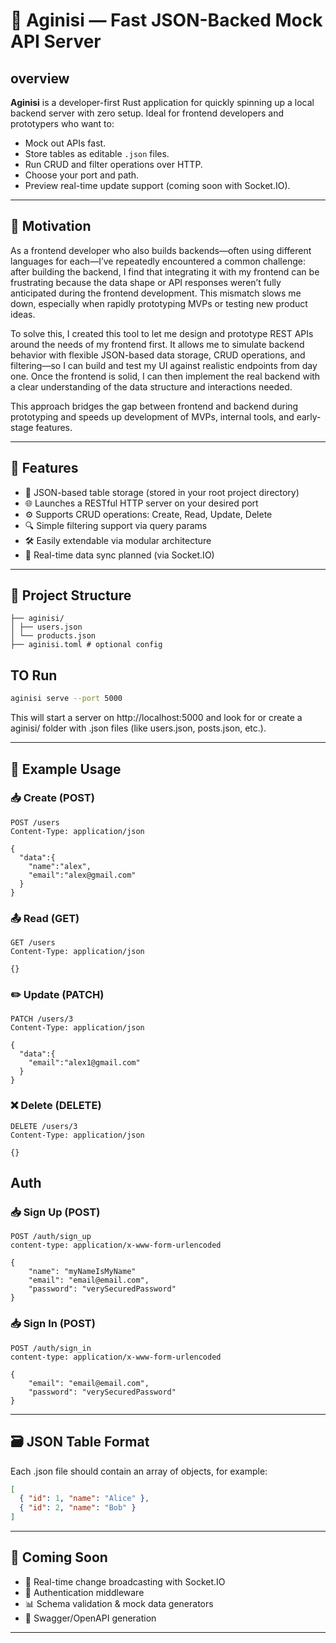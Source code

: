 # 🔧 Aginisi — Fast JSON-Backed Mock API Server

## overview
**Aginisi** is a developer-first Rust application for quickly spinning up a local backend server with zero setup. Ideal for frontend developers and prototypers who want to:
- Mock out APIs fast.
- Store tables as editable `.json` files.
- Run CRUD and filter operations over HTTP.
- Choose your port and path.
- Preview real-time update support (coming soon with Socket.IO).

---

## 🔧 Motivation
As a frontend developer who also builds backends—often using different languages for each—I’ve repeatedly encountered a common challenge: after building the backend, I find that integrating it with my frontend can be frustrating because the data shape or API responses weren’t fully anticipated during the frontend development. This mismatch slows me down, especially when rapidly prototyping MVPs or testing new product ideas.

To solve this, I created this tool to let me design and prototype REST APIs around the needs of my frontend first. It allows me to simulate backend behavior with flexible JSON-based data storage, CRUD operations, and filtering—so I can build and test my UI against realistic endpoints from day one. Once the frontend is solid, I can then implement the real backend with a clear understanding of the data structure and interactions needed.

This approach bridges the gap between frontend and backend during prototyping and speeds up development of MVPs, internal tools, and early-stage features.

---

## 🚀 Features

- 🧾 JSON-based table storage (stored in your root project directory)
- 🌐 Launches a RESTful HTTP server on your desired port
- ⚙️ Supports CRUD operations: Create, Read, Update, Delete
- 🔍 Simple filtering support via query params
- 🛠️ Easily extendable via modular architecture
- 🔌 Real-time data sync planned (via Socket.IO)

---

## 📂 Project Structure

```
├── aginisi/
│ ├── users.json
│ └── products.json
├── aginisi.toml # optional config
```

## TO Run

```bash
aginisi serve --port 5000
```
This will start a server on http://localhost:5000 and look for or create a aginisi/ folder with .json files (like users.json, posts.json, etc.).

---

## 🧪 Example Usage

### 📥 Create (POST)

```http
POST /users
Content-Type: application/json

{
  "data":{
    "name":"alex",
    "email":"alex@gmail.com"
  }
}
```

### 📤 Read (GET)
```http
GET /users
Content-Type: application/json

{}
```
### ✏️ Update (PATCH)
```http
PATCH /users/3
Content-Type: application/json

{
  "data":{
    "email":"alex1@gmail.com"
  }
}
```
### ❌ Delete (DELETE)
```http
DELETE /users/3
Content-Type: application/json

{}
```

## Auth

### 📥 Sign Up (POST)

```http
POST /auth/sign_up
content-type: application/x-www-form-urlencoded

{
    "name": "myNameIsMyName"
    "email": "email@email.com",
    "password": "verySecuredPassword"
}
```

### 📥 Sign In (POST)

```http
POST /auth/sign_in
content-type: application/x-www-form-urlencoded

{
    "email": "email@email.com",
    "password": "verySecuredPassword"
}
```
---

## 🗃️ JSON Table Format
Each .json file should contain an array of objects, for example:
```json
[
  { "id": 1, "name": "Alice" },
  { "id": 2, "name": "Bob" }
]
```
---

## 📡 Coming Soon
- 🔄 Real-time change broadcasting with Socket.IO
- 🔐 Authentication middleware
- 📊 Schema validation & mock data generators
- 📁 Swagger/OpenAPI generation

---
<!-- 🤝 Contributing
PRs and issues are welcome! File bugs or request features on the GitHub Issues page. -->
